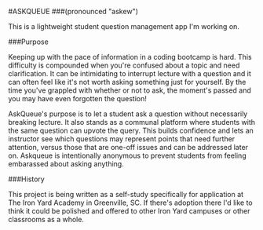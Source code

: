 #ASKQUEUE
###(pronounced "askew")

This is a lightweight student question management app I'm working on.

###Purpose

Keeping up with the pace of information in a coding bootcamp is hard. This difficulty is compounded when you're confused about a topic and need clarification. It can be intimidating to interrupt lecture with a question and it can often feel like it's not worth asking something just for yourself. By the time you've grappled with whether or not to ask, the moment's passed and you may have even forgotten the question! 

AskQueue's purpose is to let a student ask a question without necessarily breaking lecture. It also stands as a communal platform where students with the same question can upvote the query. This builds confidence and lets an instructor see which questions may represent points that need further attention, versus those that are one-off issues and can be addressed later on. Askqueue is intentionally anonymous to prevent students from feeling embarassed about asking anything.

###History

This project is being written as a self-study specifically for application at The Iron Yard Academy in Greenville, SC. If there's adoption there I'd like to think it could be polished and offered to other Iron Yard campuses or other classrooms as a whole. 
